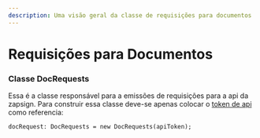 ```yaml
---
description: Uma visão geral da classe de requisições para documentos
---
```


# Requisições para Documentos

### Classe DocRequests

Essa é a classe responsável para a emissões de requisições para a api da zapsign. Para construir essa classe deve-se apenas colocar o [token de api](../../../../) como referencia:



`docRequest: DocRequests = new DocRequests(apiToken);`

